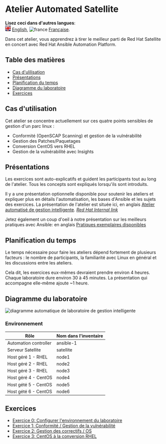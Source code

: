 # Atelier Automated Satellite 

**Lisez ceci dans d'autres langues**:
<br>![uk](../../images/uk.png) [English](README.md), ![france](../../images/fr.png) [Française](README.fr.md).
<br>

Dans cet atelier, vous apprendrez à tirer le meilleur parti de Red Hat Satellite en concert avec Red Hat Ansible Automation Platform.

## Table des matières
- [Cas d'ulilisation](#cas-dutilisation)
- [Présentations](#présentations)
- [Planification du temps](#planification-du-temps)
- [Diagramme du laboratoire](#diagramme-du-laboratoire)
- [Exercices](#exercices)

## Cas d'utilisation

Cet atelier se concentre actuellement sur ces quatre points sensibles de gestion d'un parc linux :
- Conformité (OpenSCAP Scanning) et gestion de la vulnérabilité
- Gestion des Patches/Paquetages
- Conversion CentOS vers RHEL
- Gestion de la vulnérabilité avec Insights

## Présentations

Les exercices sont auto-explicatifs et guident les participants tout au long de l'atelier. Tous les concepts sont expliqués lorsqu'ils sont introduits.

Il y a une présentation optionnelle disponible pour soutenir les ateliers et expliquer plus en détails l'automatisation, les bases d'Ansible et les sujets des exercices. La présentation de l'atelier est située ici, en anglais [Atelier automatisé de gestion intelligente](../../decks/ansible_smart_mgmt_fr.pdf). _[Red Hat Internal link](https://docs.google.com/presentation/d/1XpqjDbjEHel2FZLJdrKz67FA2RYKw3eZPY0oqzd8qiY)_

Jetez également un coup d'oeil à notre présentation sur les meilleurs pratiques avec Ansible: en anglais
[Pratiques exemplaires disponibles](../../decks/ansible_best_practices.pdf)

## Planification du temps

Le temps nécessaire pour faire les ateliers dépend fortement de plusieurs facteurs : le nombre de participants, la familiarité avec Linux en général et les discussions entre les ateliers.

Cela dit, les exercices eux-mêmes devraient prendre environ 4 heures. Chaque laboratoire dure environ 30 à 45 minutes. La présentation qui accompagne elle-même ajoute ~1 heure.

## Diagramme du laboratoire
![diagramme automatique de laboratoire de gestion intelligente](../../images/ansible_smart_mgmt_diagram.png#centreme)

### Environnement

| Rôle                    | Nom dans l'inventaire |
| ------------------------| ---------------|
| Automation controller   | ansible-1      |
| Serveur Satellite       | satellite      |
| Host géré 1 - RHEL   | node1          |
| Host géré 2 - RHEL   | node2          |
| Host géré 3 - RHEL   | node3          |
| Host géré 4 - CentOS | node4          |
| Host gété 5 - CentOS | node5          |
| Host gété 6 - CentOS | node6          |



## Exercices

* [Exercice 0: Configurer l'environnement du laboratoire](0-setup/README.fr.md)
* [Exercice 1: Conformité / Gestion de la vulnérabilité](1-compliance/README.fr.md)
* [Exercice 2: Gestion des correctifs / OS](2-patching/README.fr.md)
* [Exercice 3: CentOS à la conversion RHEL](3-convert2rhel/README.fr.md)
